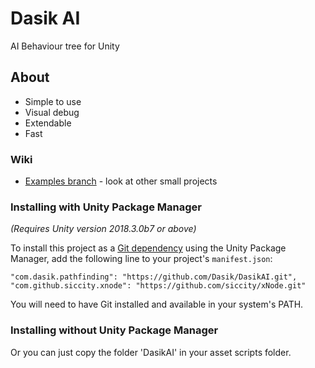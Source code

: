 # Dasik AI
AI Behaviour tree for Unity

## About
- Simple to use
- Visual debug
- Extendable
- Fast

### Wiki
* [Examples branch](https://github.com/dasik/DasikAI/tree/Example) - look at other small projects

### Installing with Unity Package Manager
*(Requires Unity version 2018.3.0b7  or above)*

To install this project as a [Git dependency](https://docs.unity3d.com/Manual/upm-git.html) using the Unity Package Manager,
add the following line to your project's `manifest.json`:

```
"com.dasik.pathfinding": "https://github.com/Dasik/DasikAI.git",
"com.github.siccity.xnode": "https://github.com/siccity/xNode.git"
```

You will need to have Git installed and available in your system's PATH.

### Installing without Unity Package Manager

Or you can just copy the folder 'DasikAI' in your asset scripts folder. 